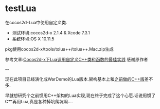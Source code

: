 # testLua
在cocos2d-Lua中使用自定义类.

- 测试环境:cocos2d-x 2.1.4 & Xcode 7.3.1
- 系统环境:OS X 10.11.5

pkg使用cocos2d-x/tools/tolua++/tolua++.Mac.zip生成

参考文章:[Cocos2d-x下Lua调用自定义C++类和函数的最佳实践](https://segmentfault.com/a/1190000000631630)
感谢原作者

--

现在此项目已经演化成WarDemo的Lua版本.架构基本上和[之前做的C++版](https://github.com/cjlaaa/WarDemo.git)差不多.

早就想研究个之前惯用C++架构的Lua实现,现在终于完成了这个心愿.话说用惯了C艹再用Lua,真是各种掉坑爬坑啊....